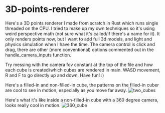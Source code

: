 # 3D-points-renderer
Here's a 3D points renderer I made from scratch in Rust which runs single threaded on the CPU. I tried to make up my own techniques so it's using weird perspective math (not sure what it's called/if there's a name for it). It only renders points now, but I want to add full 3d models, and light and physics simulation when I have the time. The camera control is click and drag, there are other (more conventional) options commented out in the handle_camera_inputs function. 

Try messing with the camera fov constant at the top of the file and how each cube is created/which cubes are rendered in main. 
WASD movement, R and F to go directly up and down. Have fun! :)

Here's a filled-in and non-filled-in cube, the patterns on the filled-in cuber are cool to see in motion, especially as you move far away.
![two_cubes](https://user-images.githubusercontent.com/64884461/208126102-2be0d7c8-9827-46f0-a169-5a28868ed2f1.PNG)

Here's what it's like inside a non-filled-in cube with a 360 degree camera, looks really cool in motion.
![360_cube](https://user-images.githubusercontent.com/64884461/208126077-1e7b9f3f-25bd-43ad-92ae-92e386a50231.PNG)
